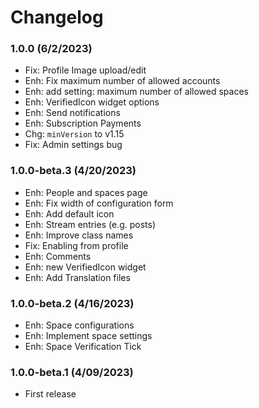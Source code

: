 Changelog
=========
### 1.0.0 (6/2/2023)
- Fix: Profile Image upload/edit
- Enh: Fix maximum number of allowed accounts
- Enh: add setting: maximum number of allowed spaces
- Enh: VerifiedIcon widget options
- Enh: Send notifications
- Enh: Subscription Payments
- Chg: `minVersion` to v1.15
- Fix: Admin settings bug

### 1.0.0-beta.3 (4/20/2023)
- Enh: People and spaces page
- Enh: Fix width of configuration form
- Enh: Add default icon
- Enh: Stream entries (e.g. posts)
- Enh: Improve class names
- Fix: Enabling from profile
- Enh: Comments
- Enh: new VerifiedIcon widget
- Enh: Add Translation files

### 1.0.0-beta.2 (4/16/2023)
- Enh: Space configurations
- Enh: Implement space settings
- Enh: Space Verification Tick

### 1.0.0-beta.1 (4/09/2023)
- First release
